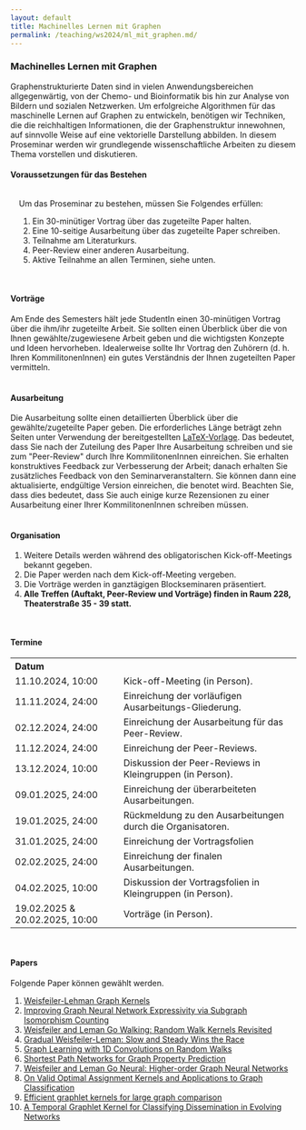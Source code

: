 ```yaml
---
layout: default
title: Machinelles Lernen mit Graphen
permalink: /teaching/ws2024/ml_mit_graphen.md/
---
```

### **Machinelles Lernen mit Graphen**
Graphenstrukturierte Daten sind in vielen Anwendungsbereichen allgegenwärtig, von der Chemo- und Bioinformatik bis hin zur Analyse von Bildern und sozialen Netzwerken. Um erfolgreiche Algorithmen für das maschinelle Lernen auf Graphen zu entwickeln, benötigen wir Techniken, die die reichhaltigen Informationen, die der Graphenstruktur innewohnen, auf sinnvolle Weise auf eine vektorielle Darstellung abbilden. In diesem Proseminar werden wir grundlegende wissenschaftliche Arbeiten zu diesem Thema vorstellen und diskutieren.
<html lang="en">
	<body>
		<!-- <div id="wrapper"> -->
		<h4>Voraussetzungen für das Bestehen</h4>
		<div style="padding: 15px; padding-bottom: 1px; {% if site.enable_darkmode %}background-color: #888;{% else %}background-color: #e0e5e0;{% endif %}">
		Um das Proseminar zu bestehen, müssen Sie Folgendes erfüllen:
		<br>
			<ol>
				<li>Ein 30-minütiger Vortrag über das zugeteilte Paper halten.</li>
				<li>Eine 10-seitige Ausarbeitung über das zugeteilte Paper schreiben.</li>
				<li>Teilnahme am Literaturkurs.</li>
				<li>Peer-Review einer anderen Ausarbeitung.</li>
				<li>Aktive Teilnahme an allen Terminen, siehe unten.</li>
			</ol>
		</div>
		<br>
		<h4>Vorträge</h4>
			Am Ende des Semesters hält jede StudentIn einen 30-minütigen Vortrag über die ihm/ihr zugeteilte Arbeit. Sie sollten einen Überblick über die von Ihnen gewählte/zugewiesene Arbeit geben und die wichtigsten Konzepte und Ideen hervorheben. Idealerweise sollte Ihr Vortrag den Zuhörern (d. h. Ihren KommilitonenInnen) ein gutes Verständnis der Ihnen zugeteilten Paper vermitteln.
		<br>
		<br>
		<h4>Ausarbeitung</h4>
			Die Ausarbeitung sollte einen detaillierten Überblick über die gewählte/zugeteilte Paper geben. Die erforderliches Länge beträgt zehn Seiten unter Verwendung der bereitgestellten <a href="https://github.com/LoG-RWTH/LoG-RWTH.github.io/blob/main/teaching/ws2024/seminar_template.zip" download>LaTeX-Vorlage</a>. Das bedeutet, dass Sie nach der Zuteilung des Paper Ihre Ausarbeitung schreiben und sie zum "Peer-Review" durch Ihre KommilitonenInnen einreichen. Sie erhalten konstruktives Feedback zur Verbesserung der Arbeit; danach erhalten Sie zusätzliches Feedback von den Seminarveranstaltern. Sie können dann eine aktualisierte, endgültige Version einreichen, die benotet wird. Beachten Sie, dass dies bedeutet, dass Sie auch einige kurze Rezensionen zu einer Ausarbeitung einer Ihrer KommilitonenInnen schreiben müssen.
		<br>
		<br>
		<h4>Organisation</h4>
		<ol>
	  		<li>Weitere Details werden während des obligatorischen Kick-off-Meetings bekannt gegeben.</li>
	  		<li>Die Paper werden nach dem Kick-off-Meeting vergeben.</li>
	  		<li>Die Vorträge werden in ganztägigen Blockseminaren präsentiert.</li>
	  		<li><b>Alle Treffen (Auftakt, Peer-Review und Vorträge) finden in Raum 228, Theaterstraße 35 - 39 statt.</b></li>
		</ol>
		<br>
		<h4>Termine</h4>
			<table>
				<tr>
					<th align=left>Datum</th>
					<th align=left></th>
				</tr>
				<tr>
					<td>11.10.2024, 10:00 &emsp;</td>
					<td>Kick-off-Meeting (in Person).</td>
				</tr>
				<tr>
					<td>11.11.2024, 24:00</td>
					<td>Einreichung der vorläufigen Ausarbeitungs-Gliederung.</td>
				</tr>
				<tr>
					<td>02.12.2024, 24:00</td>
					<td>Einreichung der Ausarbeitung für das Peer-Review.</td>
				</tr>
				<tr>
					<td>11.12.2024, 24:00</td>
					<td>Einreichung der Peer-Reviews.</td>
				</tr>		
				<tr>
					<td>13.12.2024, 10:00</td>
					<td>Diskussion der Peer-Reviews in Kleingruppen (in Person).</td>
				</tr>
				<tr>
					<td>09.01.2025, 24:00</td>
					<td>Einreichung der überarbeiteten Ausarbeitungen.</td>
				</tr>
				<tr>
					<td>19.01.2025, 24:00</td>
					<td>Rückmeldung zu den Ausarbeitungen durch die Organisatoren.</td>
				</tr>
				<tr>
					<td>31.01.2025, 24:00</td>
					<td>Einreichung der Vortragsfolien</td>
				</tr>
				<tr>
					<td>02.02.2025, 24:00</td>
					<td>Einreichung der finalen Ausarbeitungen.</td>
				</tr>
				<tr>
					<td>04.02.2025, 10:00</td>
					<td>Diskussion der Vortragsfolien in Kleingruppen (in Person).</td>
				</tr>
				<tr>
					<td>19.02.2025 & 20.02.2025, 10:00</td>
					<td>Vorträge (in Person).</td>
				</tr>
			</table>
		<br>
		<h4>Papers</h4>
			Folgende Paper können gewählt werden.
			<ol>
				<li><a href="https://www.jmlr.org/papers/volume12/shervashidze11a/shervashidze11a.pdf">Weisfeiler-Lehman Graph Kernels</a></li>
				<li><a href="https://arxiv.org/pdf/2006.09252">Improving Graph Neural Network Expressivity via Subgraph Isomorphism Counting</a></li>
				<li><a href="https://arxiv.org/pdf/2205.10914">Weisfeiler and Leman Go Walking: Random Walk Kernels Revisited</a></li>
				<li><a href="https://arxiv.org/pdf/2209.09048">Gradual Weisfeiler-Leman: Slow and Steady Wins the Race</a></li>
				<li><a href="https://arxiv.org/pdf/2102.08786">Graph Learning with 1D Convolutions on Random Walks</a></li>
				<li><a href="https://openreview.net/forum?id=mWzWvMxuFg1">Shortest Path Networks for Graph Property Prediction</a></li>
				<li><a href="https://arxiv.org/abs/1810.02244">Weisfeiler and Leman Go Neural: Higher-order Graph Neural Networks</a></li>
				<li><a href="https://arxiv.org/abs/1606.01141">On Valid Optimal Assignment Kernels and Applications to Graph Classification</a></li>
				<li><a href="https://proceedings.mlr.press/v5/shervashidze09a.html">Efficient graphlet kernels for large graph comparison</a></li>
				<li><a href="https://arxiv.org/abs/2209.07332">A Temporal Graphlet Kernel for Classifying Dissemination in Evolving Networks</a></li>
			</ol>
		<p></p>	
	</body>
</html>